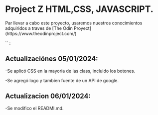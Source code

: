 # Project Z  HTML,CSS, JAVASCRIPT.

<p>Par llevar a cabo este proyecto, usaremos nuestros conocimientos adquiridos a traves de [The Odin Proyect](https://www.theodinproject.com/)<p>

<p>`<link>` : <https://www.theodinproject.com/></p>

## Actualizaciónes 05/01/2024:

-Se aplicó CSS en la mayoria de las class, incluido los botones.

-Se agregó logo y tambien fuente de un API  de google.

## Actualizacion 06/01/2024:

-Se modifico el READMI.md.

